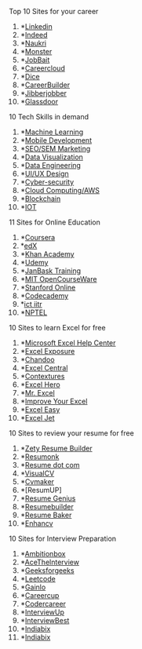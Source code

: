 Top 10 Sites for your career
1. *[Linkedin](https://www.linkedin.com)
2. *[Indeed](https://www.indeed.com/)
3. *[Naukri](https://www.naukri.com/)
4. *[Monster](https://www.monsterindia.com/)
5. *[JobBait](https://www.bayt.com/en/india/)
6. *[Careercloud](https://www.careercloud.com/)
7. *[Dice](https://www.careercloud.com/)
8. *[CareerBuilder](https://www.careerbuilder.com/)
9. *[Jibberjobber](https://www.jibberjobber.com/login.php)
10. *[Glassdoor](https://www.glassdoor.co.in/index.htm)

10 Tech Skills in demand

1. *[Machine Learning](https://www.janbasktraining.com/machine-learning)
2. *[Mobile Development](https://en.wikipedia.org/wiki/Mobile_app_development)
3. *[SEO/SEM Marketing](https://searchengineland.com/guide/what-is-seo)
4. *[Data Visualization](https://www.kaggle.com/learn/data-visualization)
5. *[Data Engineering](https://towardsdatascience.com/who-is-a-data-engineer-how-to-become-a-data-engineer-1167ddc12811)
6. *[UI/UX Design](https://www.coursera.org/specializations/ui-ux-design)
7. *[Cyber-security](https://www.janbasktraining.com/blog/cissp-certification/)
8. *[Cloud Computing/AWS](https://www.janbasktraining.com/aws-training)
9. *[Blockchain](https://www.janbasktraining.com/blog/blockchain-tutorial/)
10. *[IOT](https://builtin.com/internet-things)

11 Sites for  Online Education

1. *[Coursera](https://www.coursera.org/)
2. *[edX](https://www.edx.org/)
3. *[Khan Academy](https://www.khanacademy.org/)
4. *[Udemy](https://www.udemy.com/)
5. *[JanBask Training](https://www.janbasktraining.com/)
6. *[MIT OpenCourseWare](https://ocw.mit.edu/index.htm)
7. *[Stanford Online](https://online.stanford.edu/)
8. *[Codecademy](https://www.codecademy.com/)
9. *[ict iitr](http://eict.iitr.ac.in/)
10. *[NPTEL](https://nptel.ac.in/)

10 Sites to learn Excel for free

1. *[Microsoft Excel Help Center](https://www.inc.com/larry-kim/11-places-to-learn-microsoft-excel-for-free-that-w.html)
2. *[Excel Exposure](https://excelexposure.com/)
3. *[Chandoo](https://chandoo.org/)
4. *[Excel Central](http://xl-central.com/)
5. *[Contextures](https://www.contextures.com/)
6. *[Excel Hero](http://www.excelhero.com/)
7. *[Mr. Excel](https://www.mrexcel.com/)
8. *[Improve Your Excel](http://www.improveyourexcel.com/)
9. *[Excel Easy](https://www.excel-easy.com/)
10. *[Excel Jet](https://exceljet.net/)

10 Sites to review your resume for free

1. *[Zety Resume Builder](https://zety.com/)
2. *[Resumonk](https://www.resumonk.com/)
3. *[Resume dot com](https://www.resume.com/)
4. *[VisualCV](https://www.visualcv.com/)
5. *[Cvmaker](https://cvmkr.com/)
6. *[ResumUP]
7. *[Resume Genius](https://resumegenius.com/)
8. *[Resumebuilder](https://www.gotresumebuilder.com/)
9. *[Resume Baker](http://www.resumebaker.com/)
10. *[Enhancv](https://enhancv.com/)

10 Sites for Interview Preparation

1. *[Ambitionbox](https://www.ambitionbox.com/)
2. *[AceThelnterview](https://www.forbes.com/sites/jacquelynsmith/2013/01/11/how-to-ace-the-50-most-common-interview-questions/#111982904624)
3. *[Geeksforgeeks](https://www.geeksforgeeks.org/)
4. *[Leetcode](https://leetcode.com/)
5. *[Gainlo](http://www.gainlo.co/#!/)
6. *[Careercup](https://www.careercup.com/)
7. *[Codercareer](https://codecareeracademy.com/)
8. *[InterviewUp](https://www.interviewbit.com/)
9. *[InterviewBest](https://www.thebalancecareers.com/top-interview-questions-and-best-answers-2061225)
10. *[Indiabix](https://www.indiabix.com/)
10. *[Indiabix](https://www.indiabix.com/)
